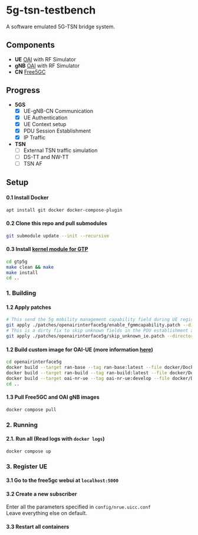 # 5g-tsn-testbench

A software emulated 5G-TSN bridge system.

## Components

- **UE** [OAI](https://gitlab.eurecom.fr/oai/openairinterface5g) with RF Simulator
- **gNB** [OAI](https://gitlab.eurecom.fr/oai/openairinterface5g) with RF Simulator
- **CN** [Free5GC](https://github.com/free5gc/free5gc)

## Progress
- **5GS** 
    - [x] UE-gNB-CN Communication 
    - [x] UE Authentication
    - [x] UE Context setup 
    - [x] PDU Session Establishment
    - [x] IP Traffic
- **TSN** 
    - [ ] External TSN traffic simulation
    - [ ] DS-TT and NW-TT 
    - [ ] TSN AF

## Setup

#### 0.1 Install Docker
```bash
apt install git docker docker-compose-plugin
```

#### 0.2 Clone this repo and pull submodules
```bash
git submodule update --init --recursive
```

#### 0.3 Install [kernel module for GTP](https://github.com/free5gc/gtp5g)
```bash
cd gtp5g
make clean && make
make install
cd ..
```

### 1. Building 

#### 1.2 Apply patches
```bash
# This send the 5g mobility management capability field during UE registration, which free5gc requires
git apply ./patches/openairinterface5g/enable_fgmmcapability.patch --directory=openairinterface5g
# This is a dirty fix to skip unknown fields in the PDU establishment accept message, otherwise the UE aborts parsing the message
git apply ./patches/openairinterface5g/skip_unknown_ie.patch --directory=openairinterface5g
```

#### 1.2 Build custom image for OAI-UE (more information [here](https://gitlab.eurecom.fr/oai/openairinterface5g/-/tree/master/docker))
```bash
cd openairinterface5g
docker build --target ran-base --tag ran-base:latest --file docker/Dockerfile.base.rocky .
docker build --target ran-build --tag ran-build:latest --file docker/Dockerfile.build.rocky .
docker build --target oai-nr-ue --tag oai-nr-ue:develop --file docker/Dockerfile.nrUE.rocky .
cd ..
```

#### 1.3 Pull Free5GC and OAI gNB images
```bash
docker compose pull
```

### 2. Running

#### 2.1. Run all (Read logs with `docker logs`)
```bash
docker compose up
```

### 3. Register UE
#### 3.1 Go to the free5gc webui at `localhost:5000`
#### 3.2 Create a new subscriber
Enter all the parameters specified in `config/nrue.uicc.conf`\
Leave everything else on default.
#### 3.3 Restart all containers